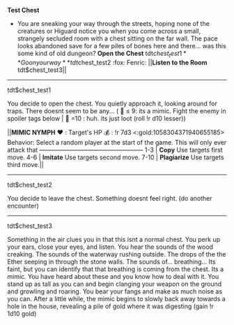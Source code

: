 **__Test Chest__**
- You are sneaking your way through the streets, hoping none of the creatures or Higuard notice you when you come across a small, strangely secluded room with a chest sitting on the far wall. The pace looks abandoned save for a few piles of bones here and there... was this some kind of old dungeon?
**Open the Chest** tdt$chest_test1
**Go on your way** tdt$chest_test2
:fox:  Fenric: ||**Listen to the Room** tdt$chest_test3||

-------------
tdt$chest_test1

You decide to open the chest. You quietly approach it, looking around for traps. There doesnt seem to be any...
( :game_die: ≤ 9: its a mimic. Fight the enemy in spoiler tags below | :game_die: =10 : huh. its just loot (roll !r d10 lesser))

||__**MIMIC NYMPH**__
:heart: : Target's HP
:moneybag: : !r 7d3 <:gold:1058304371940655185>
Behavior: Select a random player at the start of the game. This will only ever attack that
—————————————————
1-3   | **Copy** Use targets first move.
4-6   | **Imitate** Use targets second move.
7-10 | **Plagiarize** Use targets third move.||

-------------
tdt$chest_test2

You decide to leave the chest. Something doesnt feel right. (do another encounter)

-------------
tdt$chest_test3

Something in the air clues you in that this isnt a normal chest. You perk up your ears, close your eyes, and listen. You hear the sounds of the wood creaking. The sounds of the waterway rushing outside. The drops of the the Ether seeping in through the stone walls. The sounds of... breathing... Its faint, but you can identify that that breathing is coming from the chest. Its a mimic. You have heard about these and you know how to deal with it. You stand up as tall as you can and begin clanging your weapon on the ground and growling and roaring. You bear your fangs and make as much noise as you can. After a little while, the mimic begins to slowly back away towards a hole in the house, revealing a pile of gold where it was digesting (gain !r 1d10 gold)

